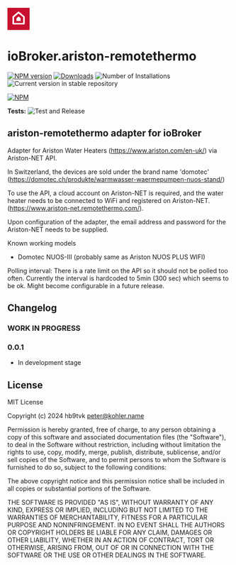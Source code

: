 ![Logo](admin/ariston-remotethermo.png)
# ioBroker.ariston-remotethermo

[![NPM version](https://img.shields.io/npm/v/iobroker.ariston-remotethermo.svg)](https://www.npmjs.com/package/iobroker.ariston-remotethermo)
[![Downloads](https://img.shields.io/npm/dm/iobroker.ariston-remotethermo.svg)](https://www.npmjs.com/package/iobroker.ariston-remotethermo)
![Number of Installations](https://iobroker.live/badges/ariston-remotethermo-installed.svg)
![Current version in stable repository](https://iobroker.live/badges/ariston-remotethermo-stable.svg)

[![NPM](https://nodei.co/npm/iobroker.ariston-remotethermo.png?downloads=true)](https://nodei.co/npm/iobroker.ariston-remotethermo/)

**Tests:** ![Test and Release](https://github.com/hb9tvk/ioBroker.ariston-remotethermo/workflows/Test%20and%20Release/badge.svg)

## ariston-remotethermo adapter for ioBroker

Adapter for Ariston Water Heaters (https://www.ariston.com/en-uk/) via Ariston-NET API.

In Switzerland, the devices are sold under the brand name 'domotec' (https://domotec.ch/produkte/warmwasser-waermepumpen-nuos-stand/)

To use the API, a cloud account on Ariston-NET is required, and the water heater needs to be connected to WiFi and registered on Ariston-NET. (https://www.ariston-net.remotethermo.com/).

Upon configuration of the adapter, the email address and password for the Ariston-NET needs to be supplied.

Known working models

* Domotec NUOS-III (probably same as Ariston NUOS PLUS WIFI)

Polling interval: There is a rate limit on the API so it should not be polled too often. Currently the interval is hardcoded to 5min (300 sec) which seems to be ok. Might become configurable in a future release.

## Changelog

### **WORK IN PROGRESS**

### 0.0.1

- In development stage

## License
MIT License

Copyright (c) 2024 hb9tvk <peter@kohler.name>

Permission is hereby granted, free of charge, to any person obtaining a copy
of this software and associated documentation files (the "Software"), to deal
in the Software without restriction, including without limitation the rights
to use, copy, modify, merge, publish, distribute, sublicense, and/or sell
copies of the Software, and to permit persons to whom the Software is
furnished to do so, subject to the following conditions:

The above copyright notice and this permission notice shall be included in all
copies or substantial portions of the Software.

THE SOFTWARE IS PROVIDED "AS IS", WITHOUT WARRANTY OF ANY KIND, EXPRESS OR
IMPLIED, INCLUDING BUT NOT LIMITED TO THE WARRANTIES OF MERCHANTABILITY,
FITNESS FOR A PARTICULAR PURPOSE AND NONINFRINGEMENT. IN NO EVENT SHALL THE
AUTHORS OR COPYRIGHT HOLDERS BE LIABLE FOR ANY CLAIM, DAMAGES OR OTHER
LIABILITY, WHETHER IN AN ACTION OF CONTRACT, TORT OR OTHERWISE, ARISING FROM,
OUT OF OR IN CONNECTION WITH THE SOFTWARE OR THE USE OR OTHER DEALINGS IN THE
SOFTWARE.